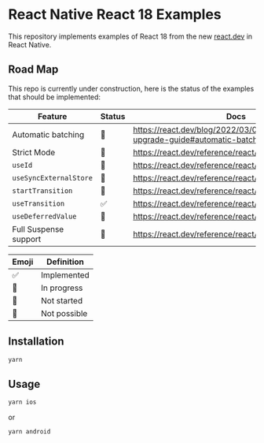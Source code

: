 # React Native React 18 Examples

This repository implements examples of React 18 from the new [react.dev](https://react.dev/) in React Native.

## Road Map

This repo is currently under construction, here is the status of the examples that should be implemented:

| Feature                | Status | Docs                                                                        |
| ---------------------- | ------ | --------------------------------------------------------------------------- |
| Automatic batching     | 👷     | https://react.dev/blog/2022/03/08/react-18-upgrade-guide#automatic-batching |
| Strict Mode            | 🚧     | https://react.dev/reference/react/StrictMode                                |
| `useId`                | 🚧     | https://react.dev/reference/react/useId                                     |
| `useSyncExternalStore` | 🚧     | https://react.dev/reference/react/useSyncExternalStore                      |
| `startTransition`      | 🚧     | https://react.dev/reference/react/startTransition                           |
| `useTransition`        | ✅     | https://react.dev/reference/react/useTransition                             |
| `useDeferredValue`     | 🚧     | https://react.dev/reference/react/useDeferredValue                          |
| Full Suspense support  | 🚧     | https://react.dev/reference/react/Suspense                                  |

| Emoji | Definition   |
| ----- | ------------ |
| ✅    | Implemented  |
| 👷    | In progress  |
| 🚧    | Not started  |
| 🚫    | Not possible |

## Installation

```bash
yarn
```

## Usage

```bash
yarn ios
```

or

```bash
yarn android
```
